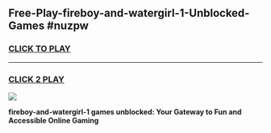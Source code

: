
## Free-Play-fireboy-and-watergirl-1-Unblocked-Games #nuzpw
<h3>
<a href="https://news.freeplayer.one?title=fireboy-and-watergirl-1&ref=8M">CLICK TO PLAY</a></h3>
<hr>

<h3>
<a href="https://news.freeplayer.one?title=fireboy-and-watergirl-1&ref=8M">CLICK 2 PLAY</a>
  
</h3>

<a href="https://news.freeplayer.one?title=fireboy-and-watergirl-1&ref=8M"><img src="https://clearcache.store/games.png"></a>


**fireboy-and-watergirl-1 games unblocked: Your Gateway to Fun and Accessible Online Gaming**

